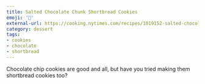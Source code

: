 ```yaml
---
title: Salted Chocolate Chunk Shortbread Cookies
emoji: '🍪'
external-url: https://cooking.nytimes.com/recipes/1019152-salted-chocolate-chunk-shortbread-cookies
category: dessert
tags:
- cookies
- chocolate
- shortbread
---
```


Chocolate chip cookies are good and all, but have you tried making them shortbread cookies too?
